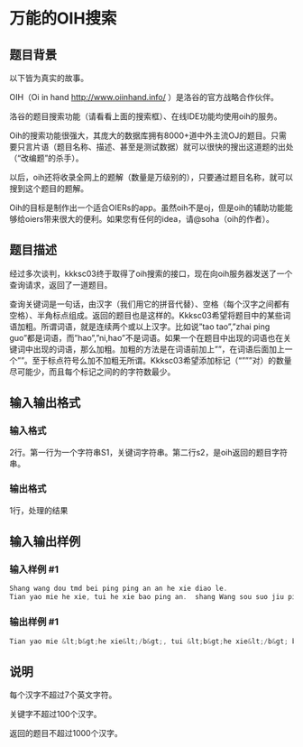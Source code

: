 # 万能的OIH搜索

## 题目背景

以下皆为真实的故事。

OIH（Oi in hand http://www.oiinhand.info/ ）是洛谷的官方战略合作伙伴。

洛谷的题目搜索功能（请看看上面的搜索框）、在线IDE功能均使用oih的服务。

Oih的搜索功能很强大，其庞大的数据库拥有8000+道中外主流OJ的题目。只需要只言片语（题目名称、描述、甚至是测试数据）就可以很快的搜出这道题的出处（“改编题”的杀手）。

以后，oih还将收录全网上的题解（数量是万级别的），只要通过题目名称，就可以搜到这个题目的题解。

Oih的目标是制作出一个适合OIERs的app。虽然oih不是oj，但是oih的辅助功能能够给oiers带来很大的便利。如果您有任何的idea，请@soha（oih的作者）。

## 题目描述

经过多次谈判，kkksc03终于取得了oih搜索的接口，现在向oih服务器发送了一个查询请求，返回了一道题目。

查询关键词是一句话，由汉字（我们用它的拼音代替）、空格（每个汉字之间都有空格）、半角标点组成。返回的题目也是这样的。Kkksc03希望将题目中的某些词语加粗。所谓词语，就是连续两个或以上汉字。比如说”tao tao”,”zhai ping guo”都是词语，而”hao”,”ni,hao”不是词语。如果一个在题目中出现的词语也在关键词中出现的词语，那么加粗。加粗的方法是在词语前加上””，在词语后面加上一个””。至于标点符号么加不加粗无所谓。Kkksc03希望添加标记（“”””对）的数量尽可能少，而且每个标记之间的的字符数最少。

## 输入输出格式

### 输入格式

2行。第一行为一个字符串S1，关键词字符串。第二行s2，是oih返回的题目字符串。

### 输出格式

1行，处理的结果

## 输入输出样例

### 输入样例 #1

```cpp
Shang wang dou tmd bei ping ping an an he xie diao le.
Tian yao mie he xie, tui he xie bao ping an.  shang Wang sou suo jiu ping cha cha cha ,you       zhen       xiang!
```


### 输出样例 #1

```cpp
Tian yao mie &lt;b&gt;he xie&lt;/b&gt;, tui &lt;b&gt;he xie&lt;/b&gt; bao &lt;b&gt;ping an.  shang Wang&lt;/b&gt; sou suo jiu ping cha cha cha ,you       zhen       xiang!
```


## 说明

每个汉字不超过7个英文字符。

关键字不超过100个汉字。

返回的题目不超过1000个汉字。

